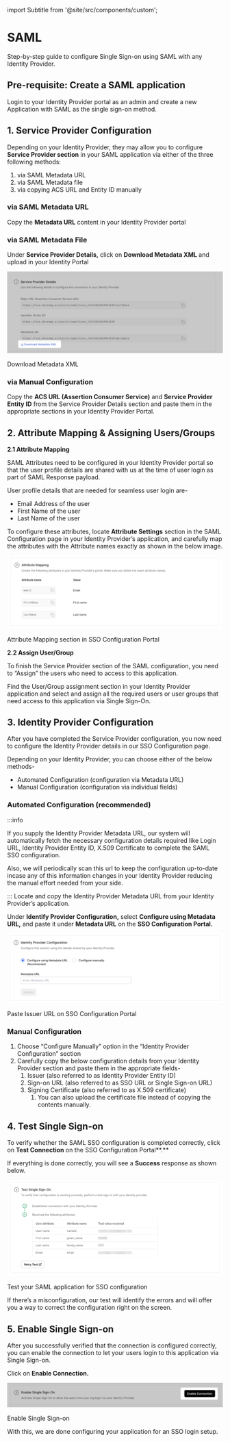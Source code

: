 import Subtitle from '@site/src/components/custom';

# SAML
<Subtitle>Step-by-step guide to configure Single Sign-on using SAML with any Identity Provider. </Subtitle> 

## Pre-requisite: Create a SAML application

Login to your Identity Provider portal as an admin and create a new Application with SAML as the single sign-on method. 

## 1. Service Provider Configuration

Depending on your Identity Provider, they may allow you to configure **Service Provider section** in your SAML application via either of the three following methods: 

1. via SAML Metadata URL
2. via SAML Metadata file
3. via copying ACS URL and Entity ID manually

### via SAML Metadata URL

Copy the **Metadata URL** content in your Identity Provider portal 

### via SAML Metadata File

Under **Service Provider Details,** click on **Download Metadata XML** and upload in your Identity Portal

![Download Metadata XML](Custom%20Provider-%20SAML%20(1)%20f79db4733d184166b276277f03539c6b/Untitled.png)

Download Metadata XML

### via Manual Configuration

Copy the **ACS URL (Assertion Consumer Service)** and **Service Provider Entity ID**  from the Service Provider Details section and paste them in the appropriate sections in your Identity Provider Portal. 

## 2. Attribute Mapping & Assigning Users/Groups

**2.1 Attribute Mapping**

SAML Attributes need to be configured in your Identity Provider portal so that the user profile details are shared with us at the time of user login as part of SAML Response payload. 

User profile details that are needed for seamless user login are-

- Email Address of the user
- First Name of the user
- Last Name of the user

To configure these attributes, locate **Attribute Settings** section in the SAML Configuration page in your Identity Provider’s application, and carefully map the attributes with the Attribute names exactly as shown in the below image.

![Attribute Mapping section in SSO Configuration Portal ](Custom%20Provider-%20SAML%20(1)%20f79db4733d184166b276277f03539c6b/Untitled%201.png)

Attribute Mapping section in SSO Configuration Portal 

**2.2 Assign User/Group** 

To finish the Service Provider section of the SAML configuration, you need to “Assign” the users who need to access to this application. 

Find the User/Group assignment section in your Identity Provider application and select and assign all the required users or user groups that need access to this application via Single Sign-On. 

## 3. Identity Provider Configuration

After you have completed the Service Provider configuration, you now need to configure the Identity Provider details in our SSO Configuration page. 

Depending on your Identity Provider, you can choose either of the below methods-

- Automated Configuration (configuration via Metadata URL)
- Manual Configuration (configuration via individual fields)

### Automated Configuration (recommended)

:::info

If you supply the Identity Provider Metadata URL, our system will automatically fetch the necessary configuration details required like Login URL, Identity Provider Entity ID, X.509 Certificate to complete the SAML SSO configuration. 

Also, we will periodically scan this url to keep the configuration up-to-date incase any of this information changes in your Identity Provider reducing the manual effort needed from your side.

:::
Locate and copy the Identity Provider Metadata URL from your Identity Provider’s application.

Under **Identify Provider Configuration,** select **Configure using Metadata URL,** and paste it under **Metadata URL** on the **SSO Configuration Portal.**

![Paste Issuer URL on SSO Configuration Portal ](Custom%20Provider-%20SAML%20(1)%20f79db4733d184166b276277f03539c6b/Untitled%202.png)

Paste Issuer URL on SSO Configuration Portal 

### Manual Configuration

1. Choose “Configure Manually” option in the “Identity Provider Configuration” section
2. Carefully copy the below configuration details from your Identity Provider section and paste them in the appropriate fields-
    1. Issuer (also referred to as Identity Provider Entity ID)
    2. Sign-on URL (also referred to as SSO URL or Single Sign-on URL)
    3. Signing Certificate (also referred to as X.509 certificate)
        1. You can also upload the certificate file instead of copying the contents manually.

<!-- <Insert Screenshot below> -->

## 4. Test Single Sign-on

To verify whether the SAML SSO configuration is completed correctly, click on **Test Connection** on the SSO Configuration Portal**.** 

If everything is done correctly, you will see a **Success** response as shown below. 

![Test your SAML application for SSO configuration ](Custom%20Provider-%20SAML%20(1)%20f79db4733d184166b276277f03539c6b/Untitled%203.png)

Test your SAML application for SSO configuration 

If there’s a misconfiguration, our test will identify the errors and will offer you a way to correct the configuration right on the screen. 

## 5. Enable Single Sign-on

After you successfully verified that the connection is configured correctly, you can enable the connection to let your users login to this application via Single Sign-on.

Click on **Enable Connection.** 

![Enable Single Sign-on](Custom%20Provider-%20SAML%20(1)%20f79db4733d184166b276277f03539c6b/Untitled%204.png)

Enable Single Sign-on

With this, we are done configuring your application for an SSO login setup.